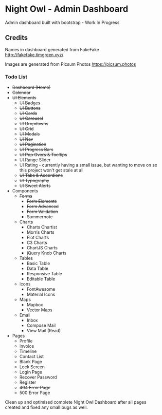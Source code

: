 # Night Owl - Admin Dashboard
Admin dashboard built with bootstrap - Work In Progress

## Credits

Names in dashboard generated from FakeFake
http://fakefake.timgreen.xyz/

Images are generated from Picsum Photos
https://picsum.photos



### Todo List

- ~~Dashboard (Home)~~
- ~~Calendar~~
- ~~UI Elements~~
  - ~~UI Badges~~
  - ~~UI Buttons~~
  - ~~UI Cards~~
  - ~~UI Carousel~~
  - ~~UI Dropdowns~~
  - ~~UI Grid~~
  - ~~UI Modals~~
  - ~~UI Nav~~
  - ~~UI Pagination~~
  - ~~UI Progress Bars~~
  - ~~UI Pop Overs & Tooltips~~
  - ~~UI Range Slider~~
  - UI Rating - currently having a small issue, but wanting to move on so this project won't get stale at all
  - ~~UI Tabs & Accordions~~
  - ~~UI Typography~~
  - ~~UI Sweet Alerts~~
- Components
  - ~~Forms~~
    - ~~Form Elements~~
    - ~~Form Advanced~~
    - ~~Form Validation~~
    - ~~Summernote~~
  - Charts
    - Charts Chartist
    - Morris Charts
    - Flot Charts
    - C3 Charts
    - ChartJS Charts
    - jQuery Knob Charts
  - Tables
    - Basic Table
    - Data Table
    - Responsive Table
    - Editable Table
  - Icons
    - FontAwesome
    - Material Icons
  - Maps
    - Mapbox
    - Vector Maps
  - Email
    - Inbox
    - Compose Mail
    - View Mail (Read)
- Pages
  - Profile
  - Invoice
  - Timeline
  - Contact List
  - Blank Page
  - Lock Screen
  - Login Page
  - Recover Password
  - Register
  - ~~404 Error Page~~
  - 500 Error Page

Clean up and optimised complete Night Owl Dashboard after all pages created and fixed any small bugs as well.

